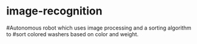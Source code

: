 # image-recognition
#Autonomous robot which uses image processing and a sorting algorithm to
#sort colored washers based on color and weight. 
